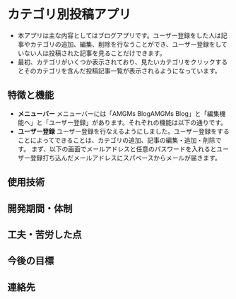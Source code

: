# カテゴリ別投稿アプリ

- 本アプリは主な内容としてはブログアプリです。ユーザー登録をした人は記事やカテゴリの追加、編集、削除を行なうことができ、ユーザー登録をしていない人は投稿された記事を見ることだけできます。
- 最初、カテゴリがいくつか表示されており、見たいカテゴリをクリックするとそのカテゴリを含んだ投稿記事一覧が表示されるようになっています。

## 特徴と機能

- **メニューバー** メニューバーには「AMGMs BlogAMGMs Blog」と「編集機能へ」と「ユーザー登録」があります。それぞれの機能は以下の通りです。
- **ユーザー登録** ユーザー登録を行なえるようにしました。ユーザー登録をすることによってできることは、カテゴリの追加、記事の編集・追加・削除です。 まず、以下の画面でメールアドレスと任意のパスワードを入れるとユーザー登録打ち込んだメールアドレスにスパベースからメールが届きます。

## 使用技術

## 開発期間・体制

## 工夫・苦労した点

## 今後の目標

## 連絡先
